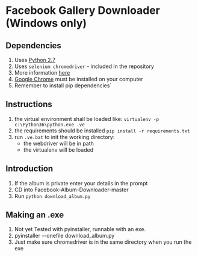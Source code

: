 # Facebook Gallery Downloader (Windows only)

## Dependencies

1. Uses [Python 2.7](https://www.python.org/download/releases/2.7/)
1. Uses `selenium chromedriver` - included in the repository
1. More information [here](https://sites.google.com/a/chromium.org/chromedriver/getting-started)
1. [Google Chrome](https://www.google.com/chrome/browser/desktop/) must be installed on your computer
1. Remember to install pip dependencies`

## Instructions

1. the virtual environment shall be loaded like: `virtualenv -p c:\Python36\python.exe .ve`
1. the requirements should be installed `pip install -r requirements.txt`
1. run `.ve.bat` to init the working directory:
   * the webdriver will be in path
   * the virtualenv will be loaded

## Introduction

1. If the album is private enter your details in the prompt
1. CD into Facebook-Album-Downloader-master
1. Run `python download_album.py`

## Making an .exe

1. Not yet Tested with pyinstaller, runnable with an exe.
1. pyinstaller --onefile download_album.py
1. Just make sure chromedriver is in the same directory when you run the exe
